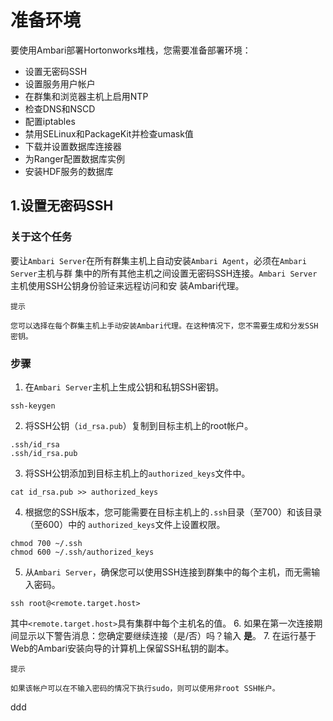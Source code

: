 准备环境
================================================================================
要使用Ambari部署Hortonworks堆栈，您需要准备部署环境：
+ 设置无密码SSH
+ 设置服务用户帐户
+ 在群集和浏览器主机上启用NTP
+ 检查DNS和NSCD
+ 配置iptables
+ 禁用SELinux和PackageKit并检查umask值
+ 下载并设置数据库连接器
+ 为Ranger配置数据库实例
+ 安装HDF服务的数据库

## 1.设置无密码SSH

### 关于这个任务
要让`Ambari Server`在所有群集主机上自动安装`Ambari Agent`，必须在`Ambari Server`主机与群
集中的所有其他主机之间设置无密码SSH连接。`Ambari Server`主机使用SSH公钥身份验证来远程访问和安
装Ambari代理。
```
提示

您可以选择在每个群集主机上手动安装Ambari代理。在这种情况下，您不需要生成和分发SSH密钥。
```

### 步骤
1. 在`Ambari Server`主机上生成公钥和私钥SSH密钥。
  ```shell
  ssh-keygen
  ```
2. 将SSH公钥（`id_rsa.pub`）复制到目标主机上的root帐户。
  ```shell
  .ssh/id_rsa
  .ssh/id_rsa.pub
  ```
3. 将SSH公钥添加到目标主机上的`authorized_keys`文件中。
  ```shell
  cat id_rsa.pub >> authorized_keys
  ```
4. 根据您的SSH版本，您可能需要在目标主机上的`.ssh`目录（至700）和该目录（至600）中的
`authorized_keys`文件上设置权限。
  ```shell
  chmod 700 ~/.ssh
  chmod 600 ~/.ssh/authorized_keys
  ```
5. 从`Ambari Server`，确保您可以使用SSH连接到群集中的每个主机，而无需输入密码。
  ```shell
  ssh root@<remote.target.host>
  ```
其中`<remote.target.host>`具有集群中每个主机名的值。
6. 如果在第一次连接期间显示以下警告消息：您确定要继续连接（是/否）吗？输入 **是**。
7. 在运行基于Web的Ambari安装向导的计算机上保留SSH私钥的副本。
```
提示

如果该帐户可以在不输入密码的情况下执行sudo，则可以使用非root SSH帐户。
```





























ddd
